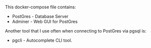 This docker-compose file contains:
 - PostGres - Database Server
 - Adminer - Web GUI for PostGres


Another tool that I use often when connecting to PostGres via pgsql is:
 - pgcli - Autocomplete CLI tool.

